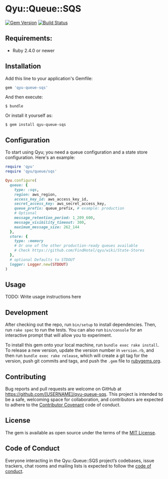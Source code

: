# Qyu::Queue::SQS

[![Gem Version](https://img.shields.io/gem/v/qyu-queue-sqs.svg)](https://rubygems.org/gems/qyu-queue-sqs)
[![Build Status](https://travis-ci.org/FindHotel/qyu-queue-sqs.svg)](https://travis-ci.org/FindHotel/qyu-queue-sqs)

## Requirements:

* Ruby 2.4.0 or newer

## Installation

Add this line to your application's Gemfile:

```ruby
gem 'qyu-queue-sqs'
```

And then execute:

    $ bundle

Or install it yourself as:

    $ gem install qyu-queue-sqs

## Configuration

To start using Qyu; you need a queue configuration and a state store configuration. Here's an example:
```ruby
require 'qyu'
require 'qyu/queue/sqs'

Qyu.configure(
  queue: {
    type: :sqs,
    region: aws_region,
    access_key_id: aws_access_key_id,
    secret_access_key: aws_secret_access_key,
    queue_prefix: queue_prefix, # example: production
    # Optional
    message_retention_period: 1_209_600,
    message_visibility_timeout: 300,
    maximum_message_size: 262_144
  },
  store: {
    type: :memory
    # Or one of the other production-ready queues available
    # Check https://github.com/FindHotel/qyu/wiki/State-Stores
  },
  # optional Defaults to STDOUT
  logger: Logger.new(STDOUT)
)
```

## Usage

TODO: Write usage instructions here

## Development

After checking out the repo, run `bin/setup` to install dependencies. Then, run `rake spec` to run the tests. You can also run `bin/console` for an interactive prompt that will allow you to experiment.

To install this gem onto your local machine, run `bundle exec rake install`. To release a new version, update the version number in `version.rb`, and then run `bundle exec rake release`, which will create a git tag for the version, push git commits and tags, and push the `.gem` file to [rubygems.org](https://rubygems.org).

## Contributing

Bug reports and pull requests are welcome on GitHub at https://github.com/[USERNAME]/qyu-queue-sqs. This project is intended to be a safe, welcoming space for collaboration, and contributors are expected to adhere to the [Contributor Covenant](http://contributor-covenant.org) code of conduct.

## License

The gem is available as open source under the terms of the [MIT License](https://opensource.org/licenses/MIT).

## Code of Conduct

Everyone interacting in the Qyu::Queue::SQS project’s codebases, issue trackers, chat rooms and mailing lists is expected to follow the [code of conduct](https://github.com/[USERNAME]/qyu-queue-sqs/blob/master/CODE_OF_CONDUCT.md).
